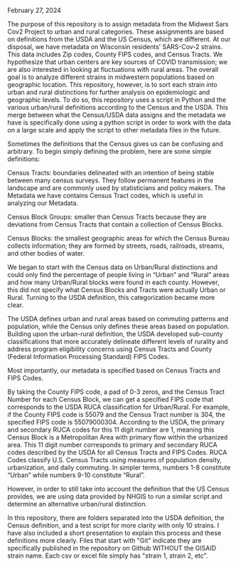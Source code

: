 February 27, 2024

The purpose of this repository is to assign metadata from the Midwest Sars Cov2 Project to urban and rural categories. These assignments are based on definitions from the USDA and the US Census, which are different. At our disposal, we have metadata on Wisconsin residents’ SARS-Cov-2 strains. This data includes Zip codes, County FIPS codes, and Census Tracts. We hypothesize that urban centers are key sources of COVID transmission; we are also interested in looking at fluctuations with rural areas. The overall goal is to analyze different strains in midwestern populations based on geographic location. This repository, however, is to sort each strain into urban and rural distinctions for further analysis on epidemiologic and geographic levels. To do so, this repository uses a script in Python and the various urban/rural definitions according to the Census and the USDA. This merge between what the Census/USDA data assigns and the metadata we have is specifically done using a python script in order to work with the data on a large scale and apply the script to other metadata files in the future.

Sometimes the definitions that the Census gives us can be confusing and arbitrary. To begin simply defining the problem, here are some simple definitions:

Census Tracts: boundaries delineated with an intention of being stable between many census surveys. They follow permanent features in the landscape and are commonly used by statisticians and policy makers. The Metadata we have contains Census Tract codes, which is useful in analyzing our Metadata.

Census Block Groups: smaller than Census Tracts because they are deviations from Census Tracts that contain a collection of Census Blocks.

Census Blocks: the smallest geographic areas for which the Census Bureau collects information; they are formed by streets, roads, railroads, streams, and other bodies of water.

We began to start with the Census data on Urban/Rural distinctions and could only find the percentage of people living in “Urban” and “Rural” areas and how many Urban/Rural blocks were found in each county. However, this did not specify what Census Blocks and Tracts were actually Urban or Rural. Turning to the USDA definition, this categorization became more clear.

The USDA defines urban and rural areas based on commuting patterns and population, while the Census only defines these areas based on population. Building upon the urban-rural definition, the USDA developed sub-county classifications that more accurately delineate different levels of rurality and address program eligibility concerns using Census Tracts and County (Federal Information Processing Standard) FIPS Codes.

Most importantly, our metadata is specified based on Census Tracts and FIPS Codes.

By taking the County FIPS code, a pad of 0-3 zeros, and the Census Tract Number for each Census Block, we can get a specified FIPS code that corresponds to the USDA RUCA classification for Urban/Rural. For example, if the County FIPS code is 55079 and the Census Tract number is 304, the specified FIPS code is 55079000304. According to the USDA, the primary and secondary RUCA codes for this 11 digit number are 1, meaning this Census Block is a Metropolitan Area with primary flow within the urbanized area. This 11 digit number corresponds to primary and secondary RUCA codes described by the USDA for all Census Tracts and FIPS Codes. RUCA Codes classify U.S. Census Tracts using measures of population density, urbanization, and daily commuting. In simpler terms, numbers 1-8 constitute “Urban” while numbers 9-10 constitute “Rural”.

However, in order to still take into account the definition that the US Census provides, we are using data provided by NHGIS to run a similar script and determine an alternative urban/rural distinction.

In this repository, there are folders separated into the USDA definition, the Census definition, and a test script for more clarity with only 10 strains. I have also included a short presentation to explain this process and these definitions more clearly. Files that start with "Git" indicate they are specifically published in the repository on Github WITHOUT the GISAID strain name. Each csv or excel file simply has "strain 1, strain 2, etc".
